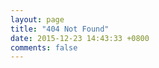 ```yaml
---
layout: page
title: "404 Not Found"
date: 2015-12-23 14:43:33 +0800
comments: false
---
```


<script type="text/javascript" src="http://www.qq.com/404/search_children.js" charset="utf-8"></script>